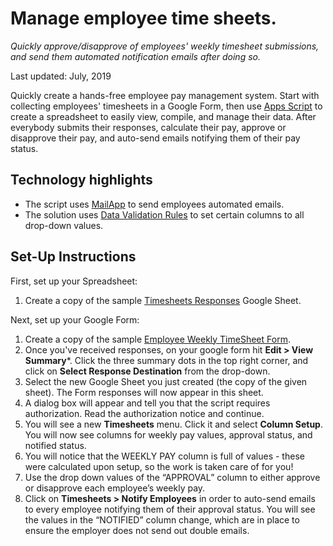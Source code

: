 # Manage employee time sheets.
_Quickly approve/disapprove of employees' weekly timesheet submissions, and
send them automated notification emails after doing so._

Last updated: July, 2019

Quickly create a hands-free employee pay management system. Start with
collecting employees' timesheets in a Google Form, then use [Apps Script][apps-script] to
create a spreadsheet to easily view, compile, and manage their data. After
everybody submits their responses, calculate their pay, approve or disapprove
their pay, and auto-send emails notifying them of their pay status.

[apps-script]: https://developers.google.com/apps-script/

## Technology highlights

- The script uses [MailApp][mail-app] to send employees automated emails.
- The solution uses [Data Validation Rules][data-val] to set certain columns
  to all drop-down values.

[mail-app]: https://developers.google.com/apps-script/reference/mail/mail-app
[data-val]: https://developers.google.com/apps-script/reference/spreadsheet/data-validation-builder

## Set-Up Instructions

First, set up your Spreadsheet:
1. Create a copy of the sample [Timesheets Responses][sheet-link] Google Sheet.
   
Next, set up your Google Form:
1. Create a copy of the sample [Employee Weekly TimeSheet Form][form-link].
1. Once you've received responses, on your google form hit **Edit > View Summary***. 
   Click the three summary dots in the top right corner, and click on **Select Response 
   Destination**   from the drop-down.
1. Select the new Google Sheet you just created (the copy of the given sheet).
   The Form responses will now appear in this sheet.
1. A dialog box will appear and tell you that the script requires authorization.
   Read the authorization notice and continue.
1. You will see a new **Timesheets** menu. Click it and select **Column Setup**.
   You will now see columns for weekly pay values, approval status, and notified
   status.
1. You will notice that the WEEKLY PAY column is full of values - these were
   calculated upon setup, so the work is taken care of for you!
1. Use the drop down values of the “APPROVAL” column to either approve or
   disapprove each employee’s weekly pay.
1. Click on **Timesheets > Notify Employees** in order to auto-send emails to every
   employee notifying them of their approval status. You will see the values in
   the “NOTIFIED” column change, which are in place to ensure the employer does not
   send out double emails. 

[sheet-link]: https://docs.google.com/spreadsheets/d/1Yp8ZCcSrm2l7xpLx2GAxzSBsIUBpzjALtqnuZ8huUfE/edit?usp=sharing
[form-link]: https://forms.gle/a5McDiGaVhJ1nVFA8
